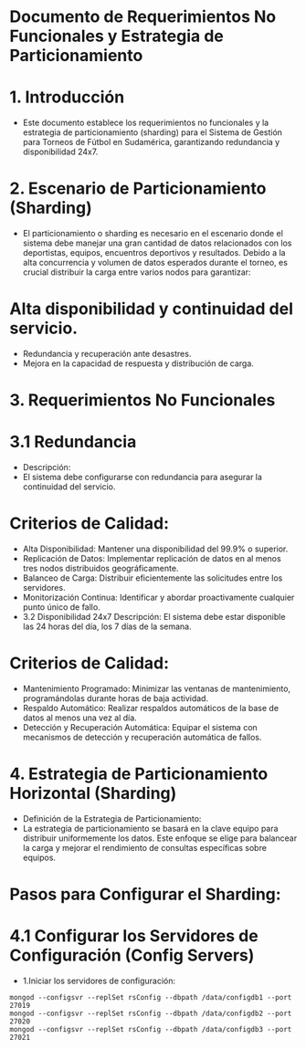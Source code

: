 
# Documento de Requerimientos No Funcionales y Estrategia de Particionamiento
# 1. Introducción
+ Este documento establece los requerimientos no funcionales y la estrategia de particionamiento (sharding) para el Sistema de Gestión para Torneos de Fútbol en Sudamérica, garantizando redundancia y disponibilidad 24x7.

# 2. Escenario de Particionamiento (Sharding)
+ El particionamiento o sharding es necesario en el escenario donde el sistema debe manejar una gran cantidad de datos relacionados con los deportistas, equipos, encuentros deportivos y resultados. Debido a la alta concurrencia y volumen de datos esperados durante el torneo, es crucial distribuir la carga entre varios nodos para garantizar:

# Alta disponibilidad y continuidad del servicio.
+ Redundancia y recuperación ante desastres.
+ Mejora en la capacidad de respuesta y distribución de carga.
# 3. Requerimientos No Funcionales
# 3.1 Redundancia
+ Descripción:
+ El sistema debe configurarse con redundancia para asegurar la continuidad del servicio.

# Criterios de Calidad:

+ Alta Disponibilidad: Mantener una disponibilidad del 99.9% o superior.
+ Replicación de Datos: Implementar replicación de datos en al menos tres nodos distribuidos geográficamente.
+ Balanceo de Carga: Distribuir eficientemente las solicitudes entre los servidores.
+ Monitorización Continua: Identificar y abordar proactivamente cualquier punto único de fallo.
+ 3.2 Disponibilidad 24x7
Descripción:
El sistema debe estar disponible las 24 horas del día, los 7 días de la semana.

# Criterios de Calidad:

+ Mantenimiento Programado: Minimizar las ventanas de mantenimiento, programándolas durante horas de baja actividad.
+ Respaldo Automático: Realizar respaldos automáticos de la base de datos al menos una vez al día.
+ Detección y Recuperación Automática: Equipar el sistema con mecanismos de detección y recuperación automática de fallos.
# 4. Estrategia de Particionamiento Horizontal (Sharding)
+ Definición de la Estrategia de Particionamiento:
+ La estrategia de particionamiento se basará en la clave equipo para distribuir uniformemente los datos. Este enfoque se elige para balancear la carga y mejorar el rendimiento de consultas específicas sobre equipos.

# Pasos para Configurar el Sharding:

# 4.1 Configurar los Servidores de Configuración (Config Servers)

+ 1.Iniciar los servidores de configuración:
```
mongod --configsvr --replSet rsConfig --dbpath /data/configdb1 --port 27019
mongod --configsvr --replSet rsConfig --dbpath /data/configdb2 --port 27020
mongod --configsvr --replSet rsConfig --dbpath /data/configdb3 --port 27021
```
